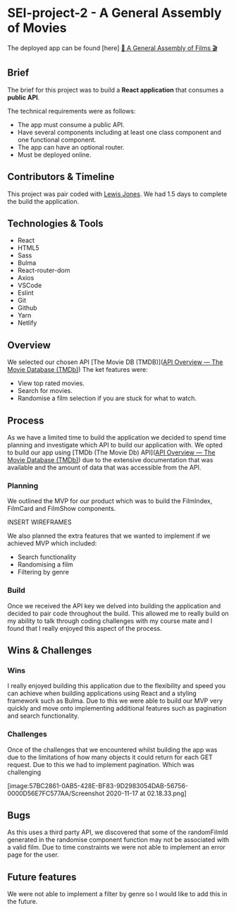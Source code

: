 
# SEI-project-2 - A General Assembly of Movies
The deployed app can be found [here] [🍿 A General Assembly of Films 🎬](https://condescending-kowalevski-76c740.netlify.app/)

## Brief
The brief for this project was to build a **React application** that consumes a **public API**.

The technical requirements were as follows:
- The app must consume a public API.
- Have several components including at least one class component and one functional component.
- The app can have an optional router.
- Must be deployed online.

## Contributors & Timeline
This project was pair coded with [Lewis Jones](https://github.com/LewisJones0). We had 1.5 days to complete the build the application.

## Technologies & Tools
- React 
- HTML5
- Sass
- Bulma
- React-router-dom
- Axios
- VSCode
- Eslint
- Git
- Github
- Yarn
- Netlify

## Overview 
We selected our chosen API [The Movie DB (TMDB)]([API Overview — The Movie Database (TMDb)](https://www.themoviedb.org/documentation/api)) The ket features were:
- View top rated movies.
- Search for movies.
- Randomise a film selection if you are stuck for what to watch.

## Process
As we have a limited time to build the application we decided to spend time planning and investigate which API to build our application with. We opted to build our app using [TMDb (The Movie Db) API]([API Overview — The Movie Database (TMDb)](https://www.themoviedb.org/documentation/api)) due to the extensive documentation that was available and the amount of data that was accessible from the API. 

### Planning
We outlined the MVP for our product which was to build the FilmIndex, FilmCard and FilmShow components.

INSERT WIREFRAMES

We also planned the extra features that we wanted to implement if we achieved MVP which included:
- Search functionality
- Randomising a film
- Filtering by genre

### Build
Once we received the API key we delved into building the application and decided to pair code throughout the build. This allowed me to really build on my ability to talk through coding challenges with my course mate and I found that I really enjoyed this aspect of the process.

## Wins & Challenges
### Wins
I really enjoyed building this application due to the flexibility and speed you can achieve when building applications using React and a styling framework such as Bulma. Due to this we were able to build our MVP very quickly and move onto implementing additional features such as pagination and search functionality.

### Challenges
Once of the challenges that we encountered whilst building the app was due to the limitations of how many objects it could return for each GET request. Due to this we had to implement pagination. Which was challenging

[image:57BC2861-0AB5-428E-BF83-9D2983054DAB-56756-0000D56E7FC577AA/Screenshot 2020-11-17 at 02.18.33.png]

## Bugs
As this uses a third party API, we discovered that some of the randomFilmId generated in the randomise component function may not be associated with a valid film. Due to time constraints we were not able to implement an error page for the user.
 
## Future features
We were not able to implement a filter by genre so I would like to add this in the future.
